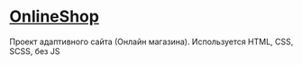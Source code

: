 # [OnlineShop](https://kuljeanne.github.io/OnlineShop-StudyingProject/)  
Проект адаптивного сайта (Онлайн магазина). Используется HTML, CSS, SCSS, без JS
